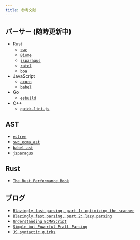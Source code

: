 ```yaml
---
title: 参考文献
---
```


## パーサー (随時更新中)

- Rust
  - [`swc`](HTTPS://swc.rs)
  - [`Biome`](HTTPS://biomejs.dev)
  - [`jsparagus`](HTTPS://github.com/mozilla-spidermonkey/jsparagus)
  - [`ratel`](HTTPS://github.com/ratel-rust/ratel-core)
  - [`boa`](HTTPS://github.com/lastmjs/boa-azle)
- JavaScript
  - [`acorn`](HTTPS://github.com/acornjs/acorn)
  - [`babel`](HTTPS://babeljs.io)
- Go
  - [`esbuild`](HTTPS://esbuild.github.io)
- C++
  - [`quick-lint-js`](HTTPS://github.com/quick-lint/quick-lint-js)

## AST

- [`estree`](HTTPS://github.com/estree/estree)
- [`swc_ecma_ast`](HTTPS://github.com/swc-project/swc/tree/main/crates/swc_ecma_ast/src)
- [`babel ast`](HTTPS://github.com/babel/babel/blob/main/packages/babel-types/src/ast-types/generated/index.ts)
- [`jsparagus`](HTTPS://gist.github.com/Boshen/0b481a058cd715576aaf1624d2c6d469)

## Rust

- [`The Rust Performance Book`](HTTPS://nnethercote.github.io/perf-book/introduction.html)

## ブログ

- [`Blazingly fast parsing, part 1: optimizing the scanner`](HTTPS://v8.dev/blog/scanner)
- [`Blazingly fast parsing, part 2: lazy parsing`](HTTPS://v8.dev/blog/preparser)
- [`Understanding ECMAScript`](HTTPS://v8.dev/blog/tags/understanding-ecmascript)
- [`Simple but Powerful Pratt Parsing`](HTTPS://matklad.github.io/2020/04/13/simple-but-powerful-pratt-parsing.html)
- [`JS syntactic quirks`](HTTPS://github.com/mozilla-spidermonkey/jsparagus/blob/master/js-quirks.md)
